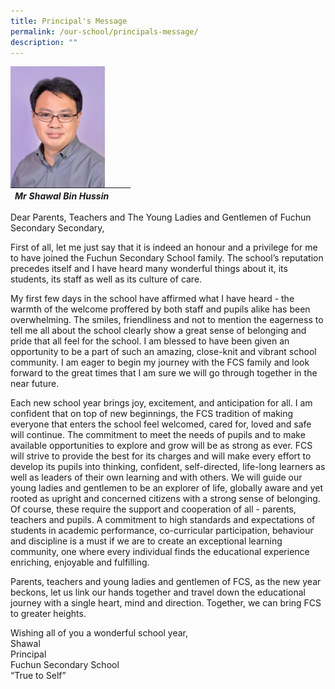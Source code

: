 ```yaml
---
title: Principal's Message
permalink: /our-school/principals-message/
description: ""
---
```

<img style="width: 30%;" src="/images/principal.jpg" align="left">
<p>
	
| *Mr Shawal Bin Hussin* |  | |
| -------- | -------- | -------- |

Dear Parents, Teachers and The Young Ladies and Gentlemen of Fuchun Secondary Secondary,&nbsp;</p>
<p>First of all, let me just say that it is indeed an honour and a privilege for me to have joined the Fuchun Secondary School family. The school’s reputation precedes itself and I have heard many wonderful things about it, its students, its staff as well as its culture of care.&nbsp;</p>
<p>My first few days in the school have affirmed what I have heard - the warmth of the welcome proffered by both staff and pupils alike has been overwhelming. The smiles, friendliness and not to mention the eagerness to tell me all about the school clearly show a great sense of belonging and pride that all feel for the school. I am blessed to have been given an opportunity to be a part of such an amazing, close-knit and vibrant school community. I am eager to begin my journey with the FCS family and look forward to the great times that I am sure we will go through together in the near future.&nbsp;</p>
<p>Each new school year brings joy, excitement, and anticipation for all. I am confident that on top of new beginnings, the FCS tradition of making everyone that enters the school feel welcomed, cared for, loved and safe will continue. The commitment to meet the needs of pupils and to make available opportunities to explore and grow will be as strong as ever. FCS will strive to provide the best for its charges and will make every effort to develop its pupils into thinking, confident, self-directed, life-long learners as well as leaders of their own learning and with others. We will guide our young ladies and gentlemen to be an explorer of life, globally aware and yet rooted as upright and concerned citizens with a strong sense of belonging. Of course, these require the support and cooperation of all - parents, teachers and pupils. A commitment to high standards and expectations of students in academic performance, co-curricular participation, behaviour and discipline is a must if we are to create an exceptional learning community, one where every individual finds the educational experience enriching, enjoyable and fulfilling.</p>
<p>Parents, teachers and young ladies and gentlemen of FCS, as the new year beckons, let us link our hands together and travel down the educational journey with a single heart, mind and direction. Together, we can bring FCS to greater heights.&nbsp;</p>
<p>Wishing all of you a wonderful school year,<br>Shawal<br>Principal<br>Fuchun Secondary School<br>“True to Self”</p>